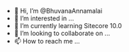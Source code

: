 - 👋 Hi, I’m @BhuvanaAnnamalai
- 👀 I’m interested in ...
- 🌱 I’m currently learning Sitecore 10.0
- 💞️ I’m looking to collaborate on ...
- 📫 How to reach me ...

<!---
BhuvanaAnnamalai/BhuvanaAnnamalai is a ✨ special ✨ repository because its `README.md` (this file) appears on your GitHub profile.
You can click the Preview link to take a look at your changes.
--->
